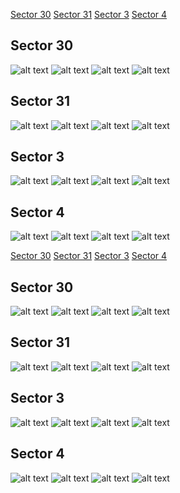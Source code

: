 [Sector 30](#sector30)
[Sector 31](#sector31)
[Sector 3](#sector3)
[Sector 4](#sector4)

<a name = "sector30"></a>
## Sector 30
![alt text](/tt/WASP-072_Sector_30/WASP-072_Sector_30_a_TimeSeries.png)
![alt text](/tt/WASP-072_Sector_30/WASP-072_Sector_30_b_FoldedLightCurve.png)
![alt text](/tt/WASP-072_Sector_30/WASP-072_Sector_30_b_IndividualTransitsWithFit.png)
![alt text](/tt/WASP-072_Sector_30/WASP-072_Sector_30_c_TimingResiduals.png)

<a name = "sector31"></a>
## Sector 31
![alt text](/tt/WASP-072_Sector_31/WASP-072_Sector_31_a_TimeSeries.png)
![alt text](/tt/WASP-072_Sector_31/WASP-072_Sector_31_b_FoldedLightCurve.png)
![alt text](/tt/WASP-072_Sector_31/WASP-072_Sector_31_b_IndividualTransitsWithFit.png)
![alt text](/tt/WASP-072_Sector_31/WASP-072_Sector_31_c_TimingResiduals.png)

<a name = "sector3"></a>
## Sector 3
![alt text](/tt/WASP-072_Sector_3/WASP-072_Sector_3_a_TimeSeries.png)
![alt text](/tt/WASP-072_Sector_3/WASP-072_Sector_3_b_FoldedLightCurve.png)
![alt text](/tt/WASP-072_Sector_3/WASP-072_Sector_3_b_IndividualTransitsWithFit.png)
![alt text](/tt/WASP-072_Sector_3/WASP-072_Sector_3_c_TimingResiduals.png)

<a name = "sector4"></a>
## Sector 4
![alt text](/tt/WASP-072_Sector_4/WASP-072_Sector_4_a_TimeSeries.png)
![alt text](/tt/WASP-072_Sector_4/WASP-072_Sector_4_b_FoldedLightCurve.png)
![alt text](/tt/WASP-072_Sector_4/WASP-072_Sector_4_b_IndividualTransitsWithFit.png)
![alt text](/tt/WASP-072_Sector_4/WASP-072_Sector_4_c_TimingResiduals.png)

[Sector 30](#sector30)
[Sector 31](#sector31)
[Sector 3](#sector3)
[Sector 4](#sector4)

<a name = "sector30"></a>
## Sector 30
![alt text](/tt/WASP-072_Sector_30/WASP-072_Sector_30_a_TimeSeries.png)
![alt text](/tt/WASP-072_Sector_30/WASP-072_Sector_30_b_FoldedLightCurve.png)
![alt text](/tt/WASP-072_Sector_30/WASP-072_Sector_30_b_IndividualTransitsWithFit.png)
![alt text](/tt/WASP-072_Sector_30/WASP-072_Sector_30_c_TimingResiduals.png)

<a name = "sector31"></a>
## Sector 31
![alt text](/tt/WASP-072_Sector_31/WASP-072_Sector_31_a_TimeSeries.png)
![alt text](/tt/WASP-072_Sector_31/WASP-072_Sector_31_b_FoldedLightCurve.png)
![alt text](/tt/WASP-072_Sector_31/WASP-072_Sector_31_b_IndividualTransitsWithFit.png)
![alt text](/tt/WASP-072_Sector_31/WASP-072_Sector_31_c_TimingResiduals.png)

<a name = "sector3"></a>
## Sector 3
![alt text](/tt/WASP-072_Sector_3/WASP-072_Sector_3_a_TimeSeries.png)
![alt text](/tt/WASP-072_Sector_3/WASP-072_Sector_3_b_FoldedLightCurve.png)
![alt text](/tt/WASP-072_Sector_3/WASP-072_Sector_3_b_IndividualTransitsWithFit.png)
![alt text](/tt/WASP-072_Sector_3/WASP-072_Sector_3_c_TimingResiduals.png)

<a name = "sector4"></a>
## Sector 4
![alt text](/tt/WASP-072_Sector_4/WASP-072_Sector_4_a_TimeSeries.png)
![alt text](/tt/WASP-072_Sector_4/WASP-072_Sector_4_b_FoldedLightCurve.png)
![alt text](/tt/WASP-072_Sector_4/WASP-072_Sector_4_b_IndividualTransitsWithFit.png)
![alt text](/tt/WASP-072_Sector_4/WASP-072_Sector_4_c_TimingResiduals.png)

